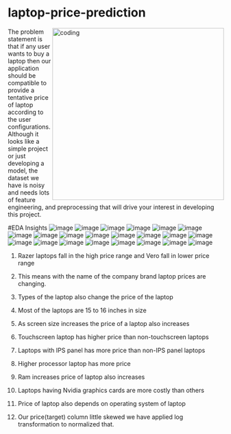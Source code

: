 # laptop-price-prediction

<img align="right" alt="coding" width="400" src="https://si.wsj.net/public/resources/images/OG-AJ130_201612_G_20161207164221.gif">

The problem statement is that if any user wants to buy a laptop then our application should be compatible to provide a tentative price of laptop according to the user configurations. Although it looks like a simple project or just developing a model, the dataset we have is noisy and needs lots of feature engineering, and preprocessing that will drive your interest in developing this project.

#EDA Insights
![image](https://user-images.githubusercontent.com/117656346/221354593-2bc20ecf-7fef-4bcb-87e5-f23ad1a38c9b.png)
![image](https://user-images.githubusercontent.com/117656346/221354681-28ea9663-cd51-41ca-9a99-52e77d16e053.png)
![image](https://user-images.githubusercontent.com/117656346/221354686-b2a62559-6fc8-4406-b192-07ff5c3568f5.png)
![image](https://user-images.githubusercontent.com/117656346/221354690-a44f3432-9d6f-49be-9813-9f3c9dde82e6.png)
![image](https://user-images.githubusercontent.com/117656346/221354696-39a90f66-b250-40d3-8022-a6aef61fb559.png)
![image](https://user-images.githubusercontent.com/117656346/221354702-ea0e3fa9-9db3-4b94-bc9e-97cc473b705d.png)
![image](https://user-images.githubusercontent.com/117656346/221354715-87398498-112f-4054-9b4f-26b10c85b850.png)
![image](https://user-images.githubusercontent.com/117656346/221354720-5d4f9e16-1f41-4cbf-84bc-ecfdb6f33caf.png)
![image](https://user-images.githubusercontent.com/117656346/221354727-0789511f-0e51-4907-b5ae-4129a3c191e2.png)
![image](https://user-images.githubusercontent.com/117656346/221354729-46db8edf-f65e-45e8-8f54-e90bc10ec0ca.png)
![image](https://user-images.githubusercontent.com/117656346/221354770-139cdf07-47dd-4603-8032-95a924799e73.png)
![image](https://user-images.githubusercontent.com/117656346/221354772-af2e9f7b-9da3-40b2-a20d-ad85fb319fad.png)
![image](https://user-images.githubusercontent.com/117656346/221354777-aa12dba3-2aea-454b-a3bb-7816402be477.png)
![image](https://user-images.githubusercontent.com/117656346/221354781-eab2e87d-c452-4369-8210-347cf929ea10.png)
![image](https://user-images.githubusercontent.com/117656346/221354798-a1ebe17b-add1-48e0-ab7e-ffd7fc738396.png)
![image](https://user-images.githubusercontent.com/117656346/221354820-330fe27c-b3ca-4a2a-8428-f730b33f3141.png)
![image](https://user-images.githubusercontent.com/117656346/221354830-f96a1065-ff52-4b41-96f6-32a18b953136.png)
![image](https://user-images.githubusercontent.com/117656346/221354837-70d6c6a2-e2cd-428b-8543-812936fa463a.png)
![image](https://user-images.githubusercontent.com/117656346/221354842-daac9f49-49f4-437e-a9fa-1747784fc655.png)
![image](https://user-images.githubusercontent.com/117656346/221354868-bfb3e54b-0b49-4fa6-a116-062a90c1195f.png)
![image](https://user-images.githubusercontent.com/117656346/221354880-084d0883-c87e-4c59-8583-e18d2a1f3677.png)
![image](https://user-images.githubusercontent.com/117656346/221354885-8f11cf15-306b-4d65-a14e-9d0f14a33156.png)

1.	Razer laptops fall in the high price range and Vero fall in lower price range

2.	This means with the name of the company brand laptop prices are changing.

3.	Types of the laptop also change the price of the laptop 

4.	Most of the laptops are 15 to 16 inches in size

5.	As screen size increases the price of a laptop also increases

6.	Touchscreen laptop has higher price than non-touchscreen laptops

7.	Laptops with IPS panel has more price than non-IPS panel laptops

8.	Higher processor laptop has more price

9.	Ram increases price of laptop also increases

10.	Laptops having Nvidia graphics cards are more costly than others

11.	Price of laptop also depends on operating system of laptop

12.	Our price(target) column little skewed we have applied log transformation to normalized that. 

